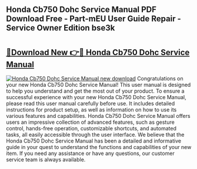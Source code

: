 ## Honda Cb750 Dohc Service Manual PDF Download Free - Part-mEU User Guide Repair - Service Owner Edition bse3k

# <h2><a href="http://bc22732.oget.top/?id=Honda+Cb750+Dohc+Service+Manual">🔗Download New 👉🔴 Honda Cb750 Dohc Service Manual</a></h2>

[![Honda Cb750 Dohc Service Manual new download](https://i.imgur.com/5g1atiW.png)](http://bc22732.oget.top/?id=Honda+Cb750+Dohc+Service+Manual)
Congratulations on your new Honda Cb750 Dohc Service Manual! This user manual is designed to help you understand and get the most out of your product. To ensure a successful experience with your new Honda Cb750 Dohc Service Manual, please read this user manual carefully before use. It includes detailed instructions for product setup, as well as information on how to use its various features and capabilities. Honda Cb750 Dohc Service Manual offers users an impressive collection of advanced features, such as gesture control, hands-free operation, customizable shortcuts, and automated tasks, all easily accessible through the user interface. We believe that the Honda Cb750 Dohc Service Manual has been a detailed and informative guide in your quest to understand the functions and capabilities of your new item. If you need any assistance or have any questions, our customer service team is always available.
